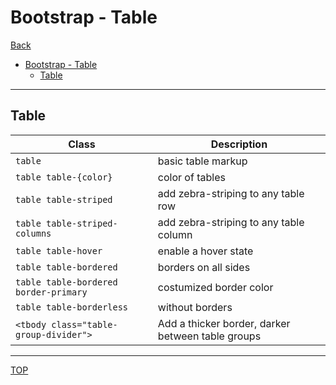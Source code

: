 # Bootstrap - Table

[Back](../index.md)

- [Bootstrap - Table](#bootstrap---table)
  - [Table](#table)

---

## Table

| Class                                 | Description                                       |
| ------------------------------------- | ------------------------------------------------- |
| `table`                               | basic table markup                                |
| `table table-{color}`                 | color of tables                                   |
| `table table-striped`                 | add zebra-striping to any table row               |
| `table table-striped-columns`         | add zebra-striping to any table column            |
| `table table-hover`                   | enable a hover state                              |
| `table table-bordered`                | borders on all sides                              |
| `table table-bordered border-primary` | costumized border color                           |
| `table table-borderless`              | without borders                                   |
| `<tbody class="table-group-divider">` | Add a thicker border, darker between table groups |

---

[TOP](#bootstrap---table)
